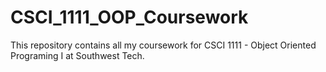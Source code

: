 # CSCI_1111_OOP_Coursework

This repository contains all my coursework for CSCI 1111 - Object Oriented Programing I at Southwest Tech. 
